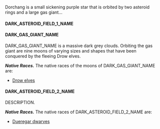 Dorchang is a small sickening purple star that is orbited by two asteroid rings and a large gas giant...

#### DARK_ASTEROID_FIELD_1_NAME


#### DARK_GAS_GIANT_NAME
DARK_GAS_GIANT_NAME is a massive dark grey clouds. Orbiting the gas giant are nine moons of varying sizes and shapes that have been conquered by the fleeing Drow elves.

***Native Races.***
The native races of the moons of DARK_GAS_GIANT_NAME are:
- [Drow elves](Elf#^bced8e)


#### DARK_ASTEROID_FIELD_2_NAME
DESCRIPTION.

***Native Races.***
The native races of DARK_ASTEROID_FIELD_2_NAME are:
- [Dueregar dwarves](Dwarf#^0f43c3)
